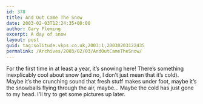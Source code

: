 ```yaml
---
id: 378
title: And Out Came The Snow
date: 2003-02-03T12:24:35+00:00
author: Gary Fleming
excerpt: A day of snow
layout: post
guid: tag:solitude.vkps.co.uk,2003:1,20030203122435
permalink: /Archives/2003/02/03/AndOutCameTheSnow/
---
```

For the first time in at least a year, it&#8217;s snowing here! There&#8217;s something inexplicably cool about snow (and no, I don&#8217;t just mean that it&#8217;s cold). Maybe it&#8217;s the crunching sound that fresh stuff makes under foot, maybe it&#8217;s the snowballs flying through the air, maybe&#8230; Maybe the cold has just gone to my head. I&#8217;ll try to get some pictures up later.